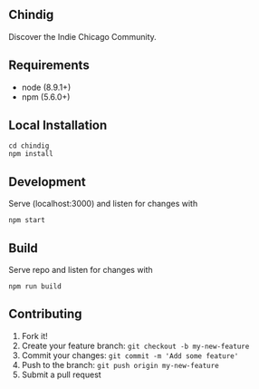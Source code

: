 
## Chindig

Discover the Indie Chicago Community.

## Requirements

- node (8.9.1+)
- npm (5.6.0+)

## Local Installation

```
cd chindig
npm install
```

## Development

Serve (localhost:3000) and listen for changes with

```
npm start
```

## Build

Serve repo and listen for changes with

```
npm run build
```


## Contributing

1. Fork it!
2. Create your feature branch: `git checkout -b my-new-feature`
3. Commit your changes: `git commit -m 'Add some feature'`
4. Push to the branch: `git push origin my-new-feature`
5. Submit a pull request

